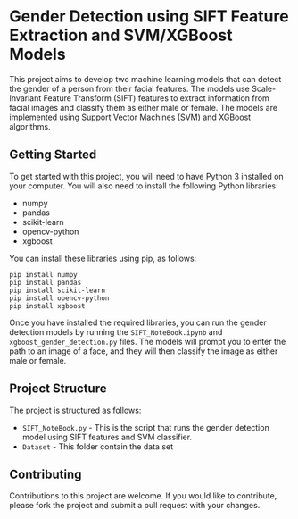 # Gender Detection using SIFT Feature Extraction and SVM/XGBoost Models

This project aims to develop two machine learning models that can detect the gender of a person from their facial features. The models use Scale-Invariant Feature Transform (SIFT) features to extract information from facial images and classify them as either male or female. The models are implemented using Support Vector Machines (SVM) and XGBoost algorithms.

## Getting Started

To get started with this project, you will need to have Python 3 installed on your computer. You will also need to install the following Python libraries:

- numpy
- pandas
- scikit-learn
- opencv-python
- xgboost

You can install these libraries using pip, as follows:

```
pip install numpy
pip install pandas
pip install scikit-learn
pip install opencv-python
pip install xgboost
```

Once you have installed the required libraries, you can run the gender detection models by running the `SIFT_NoteBook.ipynb` and `xgboost_gender_detection.py` files. The models will prompt you to enter the path to an image of a face, and they will then classify the image as either male or female.

## Project Structure

The project is structured as follows:

- `SIFT_NoteBook.py` - This is the script that runs the gender detection model using SIFT features and SVM classifier.
- `Dataset` - This folder contain the data set

## Contributing

Contributions to this project are welcome. If you would like to contribute, please fork the project and submit a pull request with your changes.
